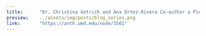 ```yaml
---
title:      "Dr. Christina Getrich and Ana Ortez-Rivera Co-author a Piece for Cultural Anthropology Blog Series"
preview:    ../assets/img/posts/blog_series.png
link:       "https://anth.umd.edu/node/3561"
---
```

